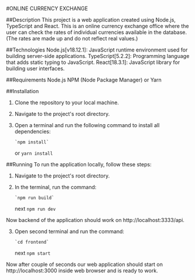 #ONLINE CURRENCY EXCHANGE

##Description
This project is a web application created using Node.js, TypeScript and React. This is an online currency exchange office where the user can check the rates of individual currencies available in the database. (The rates are made up and do not reflect real values.)

##Technologies
Node.js[v18.12.1]: JavaScript runtime environment used for building server-side applications.
TypeScript[5.2.2]: Programming language that adds static typing to JavaScript.
React[18.3.1]: JavaScript library for building user interfaces.

##Requirements
Node.js
NPM (Node Package Manager) or Yarn

##Installation

1.  Clone the repository to your local machine.
2.  Navigate to the project's root directory.
3.  Open a terminal and run the following command to install all dependencies:

        `npm install`

    or
    `yarn install`

##Running
To run the application locally, follow these steps:

1.  Navigate to the project's root directory.
2.  In the terminal, run the command:

        `npm run build`

    next
    `npm run dev`

Now backend of the application should work on http://localhost:3333/api.

3.  Open second terminal and run the command:

        `cd frontend`

    next
    `npm start`

Now after couple of seconds our web application should start on http://localhost:3000 inside web browser and is ready to work.
